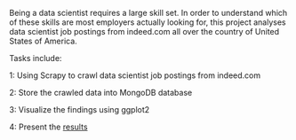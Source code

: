 Being a data scientist requires a large skill set. In order to understand which of these skills are most employers actually looking for, this project analyses data scientist job postings from indeed.com all over the country of United States of America. 

Tasks include:

1: Using Scrapy to crawl data scientist job postings from indeed.com

2: Store the crawled data into MongoDB database

3: Visualize the findings using ggplot2

4: Present the [results](http://auroraguorui.github.io/indeed.html)